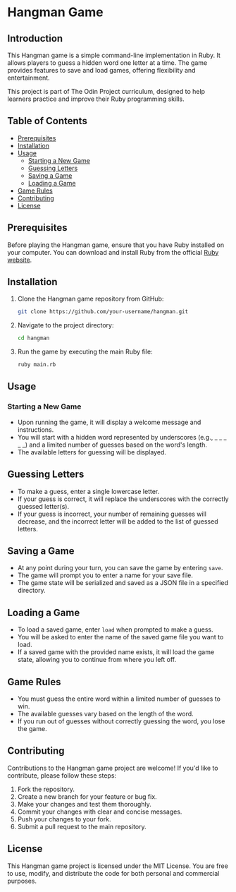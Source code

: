 # Hangman Game

## Introduction

This Hangman game is a simple command-line implementation in Ruby. It allows players to guess a hidden word one letter at a time. The game provides features to save and load games, offering flexibility and entertainment.

This project is part of The Odin Project curriculum, designed to help learners practice and improve their Ruby programming skills.

## Table of Contents

- [Prerequisites](#prerequisites)
- [Installation](#installation)
- [Usage](#usage)
  - [Starting a New Game](#starting-a-new-game)
  - [Guessing Letters](#guessing-letters)
  - [Saving a Game](#saving-a-game)
  - [Loading a Game](#loading-a-game)
- [Game Rules](#game-rules)
- [Contributing](#contributing)
- [License](#license)

## Prerequisites

Before playing the Hangman game, ensure that you have Ruby installed on your computer. You can download and install Ruby from the official [Ruby website](https://www.ruby-lang.org/).

## Installation

1. Clone the Hangman game repository from GitHub:

   ```bash
   git clone https://github.com/your-username/hangman.git
2. Navigate to the project directory:
    ```bash
    cd hangman
3. Run the game by executing the main Ruby file:
    ```bash
    ruby main.rb

## Usage

### Starting a New Game
- Upon running the game, it will display a welcome message and instructions.
- You will start with a hidden word represented by underscores (e.g., _ _ _ _ _) and a limited number of guesses based on the word's length.
- The available letters for guessing will be displayed.

## Guessing Letters

- To make a guess, enter a single lowercase letter.
- If your guess is correct, it will replace the underscores with the correctly guessed letter(s).
- If your guess is incorrect, your number of remaining guesses will decrease, and the incorrect letter will be added to the list of guessed letters.

## Saving a Game

- At any point during your turn, you can save the game by entering `save`.
- The game will prompt you to enter a name for your save file.
- The game state will be serialized and saved as a JSON file in a specified directory.

## Loading a Game

- To load a saved game, enter `load` when prompted to make a guess.
- You will be asked to enter the name of the saved game file you want to load.
- If a saved game with the provided name exists, it will load the game state, allowing you to continue from where you left off.

## Game Rules

- You must guess the entire word within a limited number of guesses to win.
- The available guesses vary based on the length of the word.
- If you run out of guesses without correctly guessing the word, you lose the game.

## Contributing

Contributions to the Hangman game project are welcome! If you'd like to contribute, please follow these steps:

1. Fork the repository.
2. Create a new branch for your feature or bug fix.
3. Make your changes and test them thoroughly.
4. Commit your changes with clear and concise messages.
5. Push your changes to your fork.
6. Submit a pull request to the main repository.

## License

This Hangman game project is licensed under the MIT License. You are free to use, modify, and distribute the code for both personal and commercial purposes.


